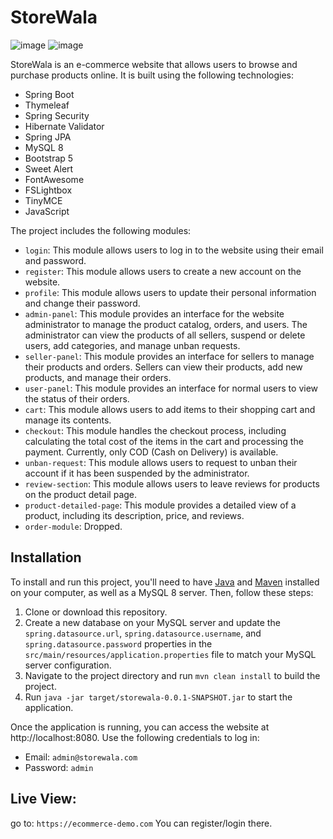 # StoreWala

![image](https://user-images.githubusercontent.com/111365348/208684870-007e52bb-9c3f-421b-818d-8bc95a3cc6f4.png)
![image](https://user-images.githubusercontent.com/111365348/208684972-9c707143-924a-4c13-a3e4-4bee528b2040.png)


StoreWala is an e-commerce website that allows users to browse and purchase products online. It is built using the following technologies:

- Spring Boot
- Thymeleaf
- Spring Security
- Hibernate Validator
- Spring JPA
- MySQL 8
- Bootstrap 5
- Sweet Alert
- FontAwesome
- FSLightbox
- TinyMCE
- JavaScript

The project includes the following modules:

- `login`: This module allows users to log in to the website using their email and password.
- `register`: This module allows users to create a new account on the website.
- `profile`: This module allows users to update their personal information and change their password.
- `admin-panel`: This module provides an interface for the website administrator to manage the product catalog, orders, and users. The administrator can view the products of all sellers, suspend or delete users, add categories, and manage unban requests.
- `seller-panel`: This module provides an interface for sellers to manage their products and orders. Sellers can view their products, add new products, and manage their orders.
- `user-panel`: This module provides an interface for normal users to view the status of their orders.
- `cart`: This module allows users to add items to their shopping cart and manage its contents.
- `checkout`: This module handles the checkout process, including calculating the total cost of the items in the cart and processing the payment. Currently, only COD (Cash on Delivery) is available.
- `unban-request`: This module allows users to request to unban their account if it has been suspended by the administrator.
- `review-section`: This module allows users to leave reviews for products on the product detail page.
- `product-detailed-page`: This module provides a detailed view of a product, including its description, price, and reviews.
- `order-module`: Dropped.

## Installation

To install and run this project, you'll need to have [Java](https://www.java.com) and [Maven](https://maven.apache.org) installed on your computer, as well as a MySQL 8 server. Then, follow these steps:

1. Clone or download this repository.
2. Create a new database on your MySQL server and update the `spring.datasource.url`, `spring.datasource.username`, and `spring.datasource.password` properties in the `src/main/resources/application.properties` file to match your MySQL server configuration.
3. Navigate to the project directory and run `mvn clean install` to build the project.
4. Run `java -jar target/storewala-0.0.1-SNAPSHOT.jar` to start the application.

Once the application is running, you can access the website at http://localhost:8080. Use the following credentials to log in:

- Email: `admin@storewala.com`
- Password: `admin`

## Live View:

go to: `https://ecommerce-demo.com`
You can register/login there.
